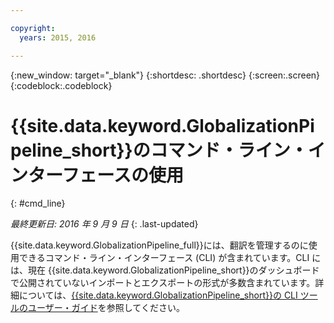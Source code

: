 ```yaml
---

copyright:
  years: 2015, 2016

---
```


{:new_window: target="_blank"}
{:shortdesc: .shortdesc}
{:screen:.screen}
{:codeblock:.codeblock}

# {{site.data.keyword.GlobalizationPipeline_short}}のコマンド・ライン・インターフェースの使用
{: #cmd_line}

*最終更新日: 2016 年 9 月 9 日*
{: .last-updated}

{{site.data.keyword.GlobalizationPipeline_full}}には、翻訳を管理するのに使用できるコマンド・ライン・インターフェース (CLI) が含まれています。CLI には、現在
{{site.data.keyword.GlobalizationPipeline_short}}のダッシュボードで公開されていないインポートとエクスポートの形式が多数含まれています。詳細については、[{{site.data.keyword.GlobalizationPipeline_short}}の CLI ツールのユーザー・ガイド](https://github.com/IBM-Bluemix/gp-java-tools/blob/master/gp-cli.md)を参照してください。
